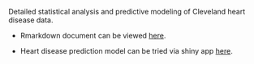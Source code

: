 Detailed statistical analysis and predictive modeling of Cleveland heart disease data.

* Rmarkdown document can be viewed [here](https://kmusayeva.github.io/ClevelandHeartDiseaseClassification/).

* Heart disease prediction model can be tried via shiny app [here](https://kmusayeva.shinyapps.io/HeartDiseaseClassification/).





